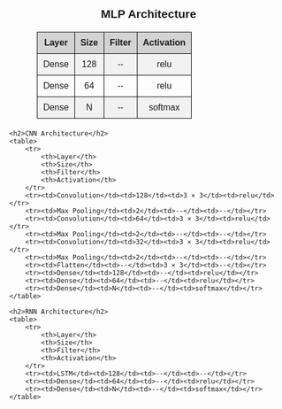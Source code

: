 <!DOCTYPE html>
<html lang="en">
<head>
    <meta charset="UTF-8">
    <meta name="viewport" content="width=device-width, initial-scale=1.0">
    <title>Neural Network Architectures</title>
    <style>
        body {
            font-family: Arial, sans-serif;
        }
        table {
            width: 80%;
            border-collapse: collapse;
            margin: 20px auto;
        }
        th, td {
            border: 1px solid black;
            padding: 10px;
            text-align: center;
        }
        th {
            background-color: #d3d3d3;
        }
        tr:nth-child(even) {
            background-color: #f2f2f2;
        }
        h2 {
            text-align: center;
        }
    </style>
</head>
<body>
    <h2>MLP Architecture</h2>
    <div>
    <table>
        <tr>
            <th>Layer</th>
            <th>Size</th>
            <th>Filter</th>
            <th>Activation</th>
        </tr>
        <tr><td>Dense</td><td>128</td><td>--</td><td>relu</td></tr>
        <tr><td>Dense</td><td>64</td><td>--</td><td>relu</td></tr>
        <tr><td>Dense</td><td>N</td><td>--</td><td>softmax</td></tr>
    </table>
    </div>

    <h2>CNN Architecture</h2>
    <table>
        <tr>
            <th>Layer</th>
            <th>Size</th>
            <th>Filter</th>
            <th>Activation</th>
        </tr>
        <tr><td>Convolution</td><td>128</td><td>3 × 3</td><td>relu</td></tr>
        <tr><td>Max Pooling</td><td>2</td><td>--</td><td>--</td></tr>
        <tr><td>Convolution</td><td>64</td><td>3 × 3</td><td>relu</td></tr>
        <tr><td>Max Pooling</td><td>2</td><td>--</td><td>--</td></tr>
        <tr><td>Convolution</td><td>32</td><td>3 × 3</td><td>relu</td></tr>
        <tr><td>Max Pooling</td><td>2</td><td>--</td><td>--</td></tr>
        <tr><td>Flatten</td><td>--</td><td>3 × 3</td><td>--</td></tr>
        <tr><td>Dense</td><td>128</td><td>--</td><td>relu</td></tr>
        <tr><td>Dense</td><td>64</td><td>--</td><td>relu</td></tr>
        <tr><td>Dense</td><td>N</td><td>--</td><td>softmax</td></tr>
    </table>

    <h2>RNN Architecture</h2>
    <table>
        <tr>
            <th>Layer</th>
            <th>Size</th>
            <th>Filter</th>
            <th>Activation</th>
        </tr>
        <tr><td>LSTM</td><td>128</td><td>--</td><td>--</td></tr>
        <tr><td>Dense</td><td>64</td><td>--</td><td>relu</td></tr>
        <tr><td>Dense</td><td>N</td><td>--</td><td>softmax</td></tr>
    </table>
</body>
</html>
